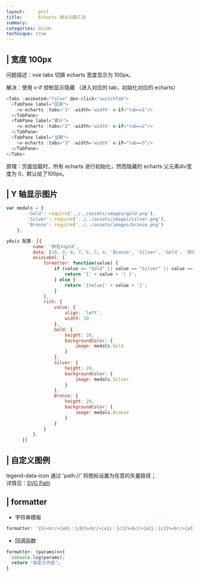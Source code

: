 ```yaml
---
layout:     post
title:      Echarts 相关问题汇总
summary: 
categories: Guide
technique: true
---
```


## | 宽度 100px

  问题描述：vue tabs 切换 echarts 宽度显示为 100px。
  
  解决：使用 v-if 控制显示隐藏 （进入对应的 tab，初始化对应的 echarts）

  ```js
  <Tabs :animated="false" @on-click="switchTab">
    <TabPane label="回溯">
      <v-echarts :tabs="1" :width='width' v-if="tab==1"/>
    </TabPane>
    <TabPane label="累计">
      <v-echarts :tabs="2" :width='width' v-if="tab==2"/>
    </TabPane>
    <TabPane label="当期">
      <v-echarts :tabs="3" :width='width' v-if="tab==3"/>
    </TabPane>
  </Tabs>
  ```

  原理：页面加载时，所有 echarts 进行初始化，然而隐藏的 echarts 父元素div宽度为 0，默认给了100px。 

## | Y 轴显示图片

```javascript
var medals = {
        'Gold': require('../../assets/images/gold.png'),
        'Silver': require('../../assets/images/silver.png'),
        'Bronze': require('../../assets/images/bronze.png')
    };

yAxis 配置: [{
          name: '排名top10', 
          data: [10, 9, 8, 7, 6, 5, 4, 'Bronze', 'Silver', 'Gold', '排名'],
          axisLabel: {
              formatter: function(value) {
                  if (value == "Gold" || value == "Silver" || value == "Bronze") {
                      return '{' + value + '| }';
                  } else {
                      return '{value|' + value + '}';
                  }
              },
              rich: {
                  value: {
                      align: 'left',
                      width: 20
                  },
                  Gold: {
                      height: 20,
                      backgroundColor: {
                          image: medals.Gold
                      }
                  },
                  Silver: {
                      height: 20,
                      backgroundColor: {
                          image: medals.Silver
                      }
                  },
                  Bronze: {
                      height: 20,
                      backgroundColor: {
                          image: medals.Bronze
                      }
                  }
              }
          }
      }]

```

## | 自定义图例

  legend-data-icon 通过 'path://' 将图标设置为任意的矢量路径；   
  详情见：[SVG Path](https://selenamona.github.io/js/2018/09/04/svg/)

## | formatter 

- 字符串模板

```javascript
formatter: '{b}<br/>{a0}：{c0}%<br/>{a1}：{c1}%<br/>{a2}：{c2}%<br/>{a3}：{c3}%
```

- 回调函数

```javascript
formatter: (params)=>{
  console.log(params);
  return "自定义内容";
}
```

